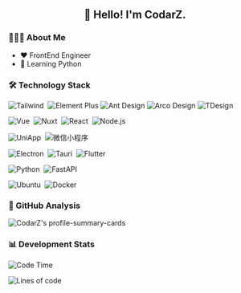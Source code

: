 <h2 align="center">👋 Hello! I'm CodarZ.</h2>

### 👨🏻‍💻 About Me

- ❤️ FrontEnd Engineer
- 🌱 Learning Python


### 🛠 Technology Stack

![Tailwind](https://img.shields.io/badge/-Tailwind-000?logo=tailwindcss)&nbsp;
![Element Plus](https://img.shields.io/badge/Element%20Plus-000?logo=elementplus)
![Ant Design](https://img.shields.io/badge/Ant%20Design-000?logo=antdesign)
![Arco Design](https://img.shields.io/badge/Arco%20Design-000?logo=arco)
![TDesign](https://img.shields.io/badge/TDesign-000?logo=tdesign)

![Vue](https://img.shields.io/badge/-Vue-000?logo=vuedotjs)&nbsp;
![Nuxt](https://img.shields.io/badge/-Nuxt-000?logo=nuxt)&nbsp;
![React](https://img.shields.io/badge/-React-000?logo=react)&nbsp;
![Node.js](https://img.shields.io/badge/-Node.js-000?logo=node.js)&nbsp;

![UniApp](https://img.shields.io/badge/-UniApp-000?logo=data:image/png;base64,iVBORw0KGgoAAAANSUhEUgAAADIAAAAyCAYAAAAeP4ixAAABCElEQVRoge3YMa4BURSH8Y8o7UAp0WgkotBZwluAfhqlZSgUGr23ENUUCpppJnTswAIUSCaTiziZJ8d9/193zdzrfMltABF5plb+oLscDoAV0Pn8OC/lwDhL0k35QT3wstcIuM61Cj0IhXiNuAvOFwr5SgrxRiHeKMSbhnHfAVgU1i1gajhnBpwK6wnQtgxkDTlmSTq/L7rLYQ9byG+WpLvCOT8YQ6K5WgrxRiHeKMQbhXijEG8U4o1CvIkmxPrDquwMrI37KlFJSJake2BUxVlW0VytaEKsV6t5+8Ohak3rRmtIH9hav/QvRHO1FOKNQrwJheQfn+I9wflCIeNHLzuQc51PRP6rC1ZeIm1I8cC5AAAAAElFTkSuQmCC)&nbsp;
![微信小程序](https://img.shields.io/badge/-小程序-000?logo=wechat)&nbsp;

![Electron](https://img.shields.io/badge/-Electron-000?logo=electron)&nbsp;
![Tauri](https://img.shields.io/badge/Tauri-000?logo=tauri)&nbsp;
![Flutter](https://img.shields.io/badge/Flutter-000?logo=flutter)&nbsp;

![Python](https://img.shields.io/badge/-Python-000?logo=python)&nbsp;
![FastAPI](https://img.shields.io/badge/FastAPI-000?logo=fastapi)&nbsp;

![Ubuntu](https://img.shields.io/badge/-Ubuntu-000?logo=ubuntu)&nbsp;
![Docker](https://img.shields.io/badge/-Docker-000?logo=docker)&nbsp;


### 🔭 GitHub Analysis

<!-- 
参考：https://github.com/anuraghazra/github-readme-stats 
-->

<p align="left">
  <img src="http://github-profile-summary-cards.vercel.app/api/cards/profile-details?username=CodarZ&theme=github_dark&include_all_commits=true" alt="CodarZ's profile-summary-cards"  />
</p>


### 📊 Development Stats

<!--START_SECTION:waka-->
![Code Time](http://img.shields.io/badge/Code%20Time-1%2C449%20hrs%205%20mins-blue)

![Lines of code](https://img.shields.io/badge/%E4%BB%8E%E3%80%8CHello%20World%E3%80%8D%E8%B5%B7%E6%88%91%E5%B7%B2%E7%BB%8F%E5%86%99%E4%BA%86-995.3%20thousand%20%E8%A1%8C%E4%BB%A3%E7%A0%81-blue)


<!--END_SECTION:waka-->

